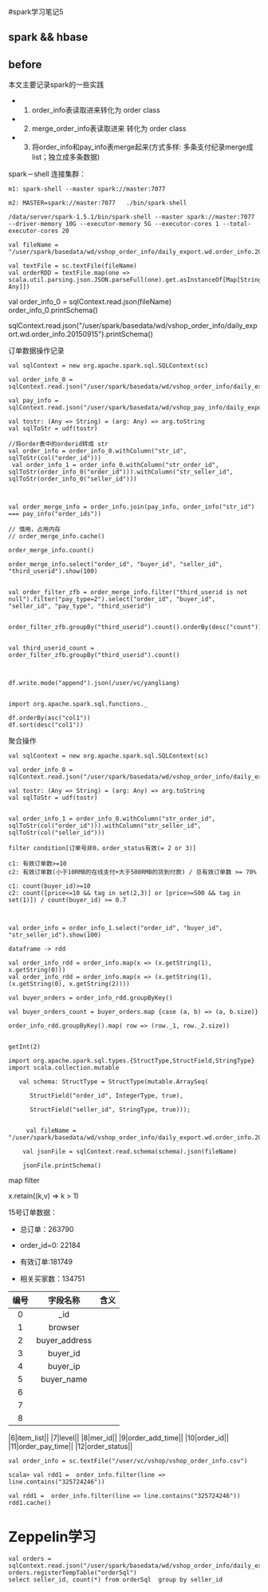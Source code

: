 #spark学习笔记5


## spark && hbase





## before
本文主要记录spark的一些实践

* 1. order_info表读取进来转化为 order class
* 2. merge_order_info表读取进来 转化为 order class
* 3. 将order_info和pay_info表merge起来(方式多样: 多条支付纪录merge成list；独立成多条数据)



spark－shell 连接集群：

```
m1: spark-shell --master spark://master:7077
 
m2: MASTER=spark://master:7077   ./bin/spark-shell

/data/server/spark-1.5.1/bin/spark-shell --master spark://master:7077 --driver-memory 10G --executor-memory 5G --executor-cores 1 --total-executor-cores 20
```


```
val fileName = "/user/spark/basedata/wd/vshop_order_info/daily_export.wd.order_info.20151101"

val textFile = sc.textFile(fileName)
val orderRDD = textFile.map(one => scala.util.parsing.json.JSON.parseFull(one).get.asInstanceOf[Map[String, Any]])
```






val order_info_0 = sqlContext.read.json(fileName)
order_info_0.printSchema()



sqlContext.read.json("/user/spark/basedata/wd/vshop_order_info/daily_export.wd.order_info.20150915").printSchema()


订单数据操作记录

```
val sqlContext = new org.apache.spark.sql.SQLContext(sc)

val order_info_0 = sqlContext.read.json("/user/spark/basedata/wd/vshop_order_info/daily_export.wd.order_info.20151115")

val pay_info = sqlContext.read.json("/user/spark/basedata/wd/vshop_pay_info/daily_export.wd.pay_info.20151115")

val tostr: (Any => String) = (arg: Any) => arg.toString
val sqlToStr = udf(tostr)

//将order表中的orderid转成 str
val order_info = order_info_0.withColumn("str_id", sqlToStr(col("order_id")))
 val order_info_1 = order_info_0.withColumn("str_order_id", sqlToStr(order_info_0("order_id"))).withColumn("str_seller_id", sqlToStr(order_info_0("seller_id")))



val order_merge_info = order_info.join(pay_info, order_info("str_id") === pay_info("order_ids"))

// 慎用，占用内存
// order_merge_info.cache()  

order_merge_info.count()

order_merge_info.select("order_id", "buyer_id", "seller_id", "third_userid").show(100)


val order_filter_zfb = order_merge_info.filter("third_userid is not null").filter("pay_type=2").select("order_id", "buyer_id", "seller_id", "pay_type", "third_userid")


order_filter_zfb.groupBy("third_userid").count().orderBy(desc("count")).show()


val third_userid_count = order_filter_zfb.groupBy("third_userid").count()



df.write.mode("append").json(/user/vc/yangliang)


import org.apache.spark.sql.functions._

df.orderBy(asc("col1"))
df.sort(desc("col1"))
```


聚合操作

```
val sqlContext = new org.apache.spark.sql.SQLContext(sc)

val order_info_0 = sqlContext.read.json("/user/spark/basedata/wd/vshop_order_info/daily_export.wd.order_info.20151115")

val tostr: (Any => String) = (arg: Any) => arg.toString
val sqlToStr = udf(tostr)


val order_info_1 = order_info_0.withColumn("str_order_id", sqlToStr(col("order_id"))).withColumn("str_seller_id", sqlToStr(col("seller_id")))

filter condition[订单号非0，order_status有效(= 2 or 3)]

c1: 有效订单数>=10   
c2: 有效订单数(小于10RMB的在线支付+大于500RMB的货到付款) / 总有效订单数 >= 70%

c1: count(buyer_id)>=10
c2: count([price<=10 && tag in set(2,3)] or [price>=500 && tag in set(1)]) / count(buyer_id) >= 0.7



val order_info = order_info_1.select("order_id", "buyer_id", "str_seller_id").show(100)

dataframe -> rdd

val order_info_rdd = order_info.map(x => (x.getString(1), x.getString(0)))
val order_info_rdd = order_info.map(x => (x.getString(1), (x.getString(0), x.getString(2))))

val buyer_orders = order_info_rdd.groupByKey()

val buyer_orders_count = buyer_orders.map {case (a, b) => (a, b.size)}

order_info_rdd.groupByKey().map( row => (row._1, row._2.size)) 


getInt(2) 
```


```
import org.apache.spark.sql.types.{StructType,StructField,StringType}
import scala.collection.mutable

   val schema: StructType = StructType(mutable.ArraySeq(

      StructField("order_id", IntegerType, true),

      StructField("seller_id", StringType, true)));
      
      
     val fileName = "/user/spark/basedata/wd/vshop_order_info/daily_export.wd.order_info.20151116"
      
    val jsonFile = sqlContext.read.schema(schema).json(fileName)

    jsonFile.printSchema()
```

map filter

x.retain((k,v) => k > 1)




15号订单数据：

* 总订单：263790
* order_id=0: 22184

* 有效订单:181749
* 相关买家数：134751




|编号|字段名称|含义|
|:--:|:--:|:--:|
|0|_id||
|1|browser||
|2|buyer_address||
|3|buyer_id||
|4|buyer_ip||
|5|buyer_name||
|6|||
|7|||
|8|||

|6|item_list||
|7|level||
|8|mer_id||
|9|order_add_time||
|10|order_id||
|11|order_pay_time||
|12|order_status||

```
val order_info = sc.textFile("/user/vc/vshop/vshop_order_info.csv")

scala> val rdd1 =  order_info.filter(line => line.contains("325724246"))

val rdd1 =  order_info.filter(line => line.contains("325724246"))
rdd1.cache()
```


# Zeppelin学习
```
val orders = sqlContext.read.json("/user/spark/basedata/wd/vshop_order_info/daily_export.wd.order_info.2015122*")
orders.registerTempTable("orderSql")
select seller_id, count(*) from orderSql  group by seller_id

```

